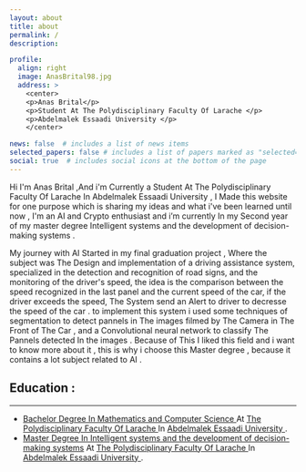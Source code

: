 ```yaml
---
layout: about
title: about
permalink: /
description: 

profile:
  align: right
  image: AnasBrital98.jpg
  address: >
    <center>
    <p>Anas Brital</p>
    <p>Student At The Polydisciplinary Faculty Of Larache </p>
    <p>Abdelmalek Essaadi University </p>
    </center>

news: false  # includes a list of news items
selected_papers: false # includes a list of papers marked as "selected={true}"
social: true  # includes social icons at the bottom of the page
---
```

<p>Hi I'm Anas Brital ,And i'm Currently a Student At The Polydisciplinary Faculty Of Larache In Abdelmalek Essaadi University , I Made this website for one purpose which is sharing my ideas and what i've been learned until now , I'm an AI and Crypto enthusiast and i’m currently In my Second year of my master degree Intelligent systems and the development of decision-making systems .</p>

<p>My journey with AI Started in my final graduation project , Where the subject was The Design and implementation of a driving assistance system, specialized in the detection and recognition of road signs, and the monitoring of the driver's speed, the idea is the comparison between the speed recognized in the last panel and the current speed of the car, if the driver exceeds the speed, The System send an Alert to driver to decresse the speed of the car . to implement this system i used some techniques of segmentation to detect pannels in The images filmed by The Camera in The Front of The Car , and a Convolutional neural network to classify The Pannels detected In the images .
Because of This I liked this field and i want to know more about it , this is why i choose this Master degree , because it contains a lot subject related to AI .</p>

<h2>Education : </h2>
<hr>
<ul>
<li>
<a href="{{ site.baseurl }}/assets/pdf/SMI.pdf">Bachelor Degree In Mathematics and Computer Science </a> At  <a href="https://www.fpl.ac.ma/">The Polydisciplinary Faculty Of Larache </a> In <a href="https://www.uae.ma/">Abdelmalek Essaadi University </a> .
</li>
<li>
<a href="{{ site.baseurl }}/assets/pdf/MSIDSD.pdf">Master Degree In Intelligent systems and the development of decision-making systems</a> At <a href="https://www.fpl.ac.ma/">The Polydisciplinary Faculty Of Larache </a> In <a href="https://www.uae.ma/">Abdelmalek Essaadi University </a> .
</li>
</ul>

